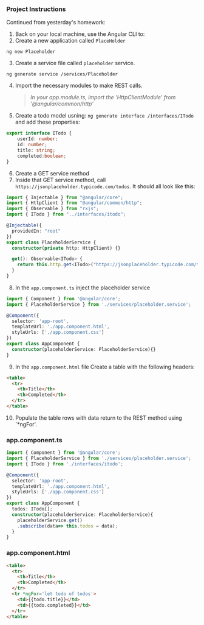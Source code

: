 ### Project Instructions
<!-- There should be clear step by step instruction that include specs for students to work at their own pace. Remember, class at ACA is intended to be used a study hall. Students should be able to work at each project with the help of a professional developer floating around the classroom. This will significantly help our students learn to program, problem-solve, and code.  -->

Continued from yesterday's homework:

1. Back on your local machine, use the Angular CLI to:
2. Create a new application called `PlaceHolder`
```
ng new Placeholder
```
3. Create a service file called `placeholder` service.
```
ng generate service /services/Placeholder
```
4. Import the necessary modules to make REST calls.
    > *In your app.module.ts, import the 'HttpClientModule' from '@angular/common/http'*
5. Create a todo model usning: `ng generate interface /interfaces/ITodo` and add these properties:
```typescript
export interface ITodo {
    userId: number;
    id: number;
    title: string;
    completed:boolean;
}

```
6. Create a GET service method
7. Inside that GET service method, call `https://jsonplaceholder.typicode.com/todos`.  It should all look like this:
```typescript
import { Injectable } from "@angular/core";
import { HttpClient } from "@angular/common/http";
import { Observable } from "rxjs";
import { ITodo } from "../interfaces/itodo";

@Injectable({
  providedIn: "root"
})
export class PlaceholderService {
  constructor(private http: HttpClient) {}

  get(): Observable<ITodo> {
    return this.http.get<ITodo>("https://jsonplaceholder.typicode.com/todos");
  }
}
```
8. In the `app.component.ts` inject the placeholder service
```typescript
import { Component } from '@angular/core';
import { PlaceholderService } from './services/placeholder.service';

@Component({
  selector: 'app-root',
  templateUrl: './app.component.html',
  styleUrls: ['./app.component.css']
})
export class AppComponent {
  constructor(placeholderService: PlaceholderService){}
}
```
9. In the `app.component.html` file Create a  table with the following headers:
```html
<table>
  <tr>
    <th>Title</th>
    <th>Completed</th>
  </tr>
</table>
```
10. Populate the table rows with data return to the REST method using `*ngFor'.

### app.component.ts

```typescript
import { Component } from '@angular/core';
import { PlaceholderService } from './services/placeholder.service';
import { ITodo } from './interfaces/itodo';

@Component({
  selector: 'app-root',
  templateUrl: './app.component.html',
  styleUrls: ['./app.component.css']
})
export class AppComponent {
  todos: ITodo[];
  constructor(placeholderService: PlaceholderService){
    placeholderService.get()
    .subscribe(data=> this.todos = data);
  }
}
```

### app.component.html
```html
<table>
  <tr>
    <th>Title</th>
    <th>Completed</th>
  </tr>
  <tr *ngFor='let todo of todos'>
    <td>{{todo.title}}</td>
    <td>{{todo.completed}}</td>
  </tr>
</table>
```

